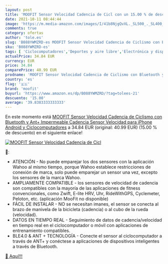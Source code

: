 ```yaml
---
layout: post
title: 'MOOFIT Sensor Velocidad Cadencia de Cicl con un 15.00 % de descuento'
date: 2021-10-11 08:44:44
image: 'https://m.media-amazon.com/images/I/41b8NjgQvXL._SL500_._SL400_.jpg'
comments: true
category: ofertas
author: 'tole.es'
slug: 'B088YWMZRD-es MOOFIT Sensor Velocidad Cadencia de Ciclismo con Bluetooth...'
sku: 'B088YWMZRD-es'
tags: [ 'Ciclocomputadores','Deportes y aire libre','Electrónica y dispositivos para el deporte','android','moofit', ]
actualPrice: 34.84 EUR
currency: EUR
price: 34.84
comparePrice: 40.99 EUR
prodname: 'MOOFIT Sensor Velocidad Cadencia de Ciclismo con Bluetooth y Ant+ Impermeable Cadencia Sensor Velocidad para iPhone  Android y Ciclocomputadores'
country: 'es'
flag: '🇪🇸'
brand: 'moofit'
buyurl: 'https://www.amazon.es/dp/B088YWMZRD/?tag=tolees-21'
descuento: '15.00'
average: '39.8383333333333'
---
```


En este momento está [MOOFIT Sensor Velocidad Cadencia de Ciclismo con Bluetooth y Ant+ Impermeable Cadencia Sensor Velocidad para iPhone  Android y Ciclocomputadores](https://www.amazon.es/dp/B088YWMZRD/?tag=tolees-21) a 34.84 EUR (original: 40.99 EUR) (15.00 %  de descuento) en el siguiente enlace!

[![MOOFIT Sensor Velocidad Cadencia de Cicl](https://m.media-amazon.com/images/I/41b8NjgQvXL._SL500_._SL400_.jpg)](https://www.amazon.es/dp/B088YWMZRD/?tag=tolees-21)

🔎:

- ATENCIÓN - No puede emparejar los dos sensores con la aplicación Wahoo al mismo tiempo, porque Wahoo establece restricciones de conexión de marca, solo puede emparejar un sensor una vez, excepto los sensores de la marca Wahoo.
- AMPLIAMENTE COMPATIBLE - los sensores de velocidad de cadencia son compatibles con la mayoría de las aplicaciones de fitness convencionales, como Zwift, E-lite HRV, Uhr, RideWithGPS, Cyclemeter, Peloton, etc. (aplicación MooFit no disponible)
- FÁCIL DE INSTALAR - NO se necesitan imanes, el sensor se conecta al brazo de manivela de la bicicleta (cadencia) o al cubo de la rueda (velocidad).
- DATOS EN TIEMPO REAL - Seguimiento de datos de cadencia/velocidad en tiempo real en el ciclocomputador o móvil con aplicaciones de entrenamiento compatibles.
- BLE4.0 & ANT + TECNOLOGÍA - Conecte el sensor al ciclocomputador a través de ANT+ y conéctese a aplicaciones de dispositivos inteligentes a través de Bluetooth.

[🛒 Aquí!!!](https://www.amazon.es/dp/B088YWMZRD/?tag=tolees-21)

